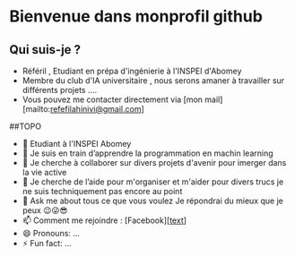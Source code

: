 # Bienvenue dans monprofil github

## Qui suis-je ?
- Référil , Etudiant en prépa d'ingénierie à l'INSPEI d'Abomey 
- Membre du club d'IA universitaire , nous serons amaner à travailler sur différents projets ....
- Vous pouvez me contacter directement via [mon mail][mailto:refefilahinivi@gmail.com]

##TOPO

- 🔭 Etudiant à l'INSPEI Abomey 
- 🌱 Je suis en train d’apprendre la programmation en machin learning
- 👯 Je cherche à collaborer sur divers projets d'avenir pour imerger dans la vie active 
- 🤔 Je cherche de l’aide pour m'organiser et m'aider pour divers trucs je ne suis techniquement pas encore au point 
- 💬 Ask me about tous ce que vous voulez 
Je répondrai du mieux que je peux 😉😜😎
- 📫 Comment me rejoindre : [Facebook][[text](https://www.facebook.com/profile.php?id=100057669460960)]
- 😄 Pronouns: ...
- ⚡ Fun fact: ...
